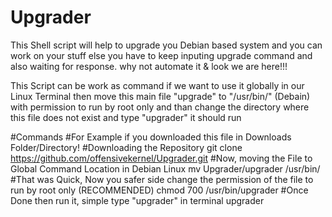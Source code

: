 # Upgrader
This Shell script will help to upgrade you Debian based system and you can work on your stuff else you have to keep inputing upgrade command and also waiting for response. why not automate it &amp; look we are here!!!

This Script can be work as command if we want to use it globally in our Linux Terminal then move this main file "upgrade" to "/usr/bin/" (Debain) with permission to run by root only and than change the directory where this file
does not exist and type "upgrader" it should run 

#Commands
#For Example if you downloaded this file in Downloads Folder/Directory!
#Downloading the Repository
git clone https://github.com/offensivekernel/Upgrader.git
#Now, moving the File to Global Command Location in Debian Linux
mv Upgrader/upgrader /usr/bin/
#That was Quick, Now you safer side change the permission of the file to run by root only (RECOMMENDED)
chmod 700 /usr/bin/upgrader
#Once Done then run it, simple type "upgrader" in terminal
upgrader


